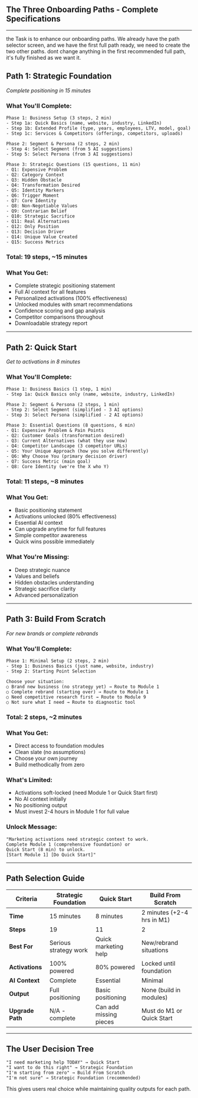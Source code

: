 ## **The Three Onboarding Paths - Complete Specifications**

---

the Task is to enhance our onboarding paths. We already have the path selector screen, and we have the first full path ready, we need to create the two other paths. dont change anything in the first recommended full path, it's fully finished as we want it.

## **Path 1: Strategic Foundation**

_Complete positioning in 15 minutes_

### **What You'll Complete:**

```
Phase 1: Business Setup (3 steps, 2 min)
- Step 1a: Quick Basics (name, website, industry, LinkedIn)
- Step 1b: Extended Profile (type, years, employees, LTV, model, goal)
- Step 1c: Services & Competitors (offerings, competitors, uploads)

Phase 2: Segment & Persona (2 steps, 2 min)
- Step 4: Select Segment (from 5 AI suggestions)
- Step 5: Select Persona (from 3 AI suggestions)

Phase 3: Strategic Questions (15 questions, 11 min)
- Q1: Expensive Problem
- Q2: Category Context
- Q3: Hidden Obstacle
- Q4: Transformation Desired
- Q5: Identity Markers
- Q6: Trigger Moment
- Q7: Core Identity
- Q8: Non-Negotiable Values
- Q9: Contrarian Belief
- Q10: Strategic Sacrifice
- Q11: Real Alternatives
- Q12: Only Position
- Q13: Decision Driver
- Q14: Unique Value Created
- Q15: Success Metrics
```

### **Total: 19 steps, ~15 minutes**

### **What You Get:**

- Complete strategic positioning statement
- Full AI context for all features
- Personalized activations (100% effectiveness)
- Unlocked modules with smart recommendations
- Confidence scoring and gap analysis
- Competitor comparisons throughout
- Downloadable strategy report

---

## **Path 2: Quick Start**

_Get to activations in 8 minutes_

### **What You'll Complete:**

```
Phase 1: Business Basics (1 step, 1 min)
- Step 1a: Quick Basics only (name, website, industry, LinkedIn)

Phase 2: Segment & Persona (2 steps, 1 min)
- Step 2: Select Segment (simplified - 3 AI options)
- Step 3: Select Persona (simplified - 2 AI options)

Phase 3: Essential Questions (8 questions, 6 min)
- Q1: Expensive Problem & Pain Points
- Q2: Customer Goals (transformation desired)
- Q3: Current Alternatives (what they use now)
- Q4: Competitor Landscape (3 competitor URLs)
- Q5: Your Unique Approach (how you solve differently)
- Q6: Why Choose You (primary decision driver)
- Q7: Success Metric (main goal)
- Q8: Core Identity (we're the X who Y)
```

### **Total: 11 steps, ~8 minutes**

### **What You Get:**

- Basic positioning statement
- Activations unlocked (80% effectiveness)
- Essential AI context
- Can upgrade anytime for full features
- Simple competitor awareness
- Quick wins possible immediately

### **What You're Missing:**

- Deep strategic nuance
- Values and beliefs
- Hidden obstacles understanding
- Strategic sacrifice clarity
- Advanced personalization

---

## **Path 3: Build From Scratch**

_For new brands or complete rebrands_

### **What You'll Complete:**

```
Phase 1: Minimal Setup (2 steps, 2 min)
- Step 1: Business Basics (just name, website, industry)
- Step 2: Starting Point Selection

Choose your situation:
○ Brand new business (no strategy yet) → Route to Module 1
○ Complete rebrand (starting over) → Route to Module 1
○ Need competitive research first → Route to Module 9
○ Not sure what I need → Route to diagnostic tool
```

### **Total: 2 steps, ~2 minutes**

### **What You Get:**

- Direct access to foundation modules
- Clean slate (no assumptions)
- Choose your own journey
- Build methodically from zero

### **What's Limited:**

- Activations soft-locked (need Module 1 or Quick Start first)
- No AI context initially
- No positioning output
- Must invest 2-4 hours in Module 1 for full value

### **Unlock Message:**

```
"Marketing activations need strategic context to work.
Complete Module 1 (comprehensive foundation) or
Quick Start (8 min) to unlock.
[Start Module 1] [Do Quick Start]"
```

---

## **Path Selection Guide**

| Criteria         | Strategic Foundation  | Quick Start            | Build From Scratch         |
| ---------------- | --------------------- | ---------------------- | -------------------------- |
| **Time**         | 15 minutes            | 8 minutes              | 2 minutes (+2-4 hrs in M1) |
| **Steps**        | 19                    | 11                     | 2                          |
| **Best For**     | Serious strategy work | Quick marketing help   | New/rebrand situations     |
| **Activations**  | 100% powered          | 80% powered            | Locked until foundation    |
| **AI Context**   | Complete              | Essential              | Minimal                    |
| **Output**       | Full positioning      | Basic positioning      | None (build in modules)    |
| **Upgrade Path** | N/A - complete        | Can add missing pieces | Must do M1 or Quick Start  |

---

## **The User Decision Tree**

```
"I need marketing help TODAY" → Quick Start
"I want to do this right" → Strategic Foundation
"I'm starting from zero" → Build From Scratch
"I'm not sure" → Strategic Foundation (recommended)
```

This gives users real choice while maintaining quality outputs for each path.
